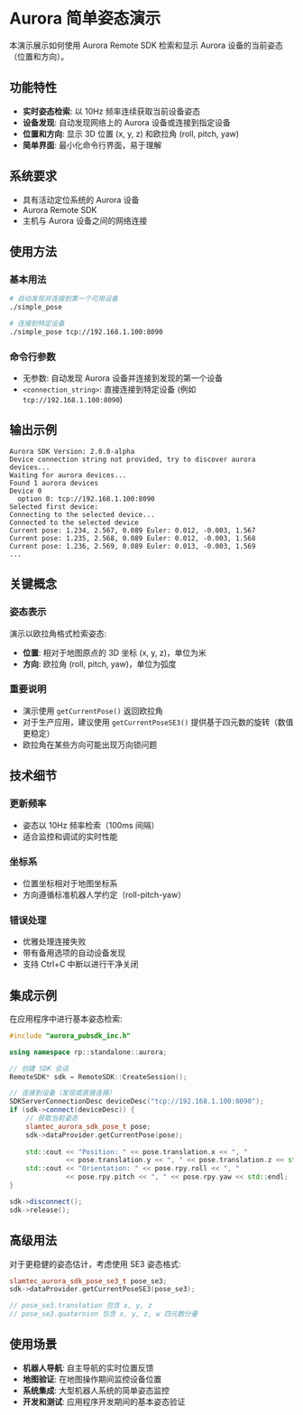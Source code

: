 # Aurora 简单姿态演示

本演示展示如何使用 Aurora Remote SDK 检索和显示 Aurora 设备的当前姿态（位置和方向）。

## 功能特性

- **实时姿态检索**: 以 10Hz 频率连续获取当前设备姿态
- **设备发现**: 自动发现网络上的 Aurora 设备或连接到指定设备
- **位置和方向**: 显示 3D 位置 (x, y, z) 和欧拉角 (roll, pitch, yaw)
- **简单界面**: 最小化命令行界面，易于理解

## 系统要求

- 具有活动定位系统的 Aurora 设备
- Aurora Remote SDK
- 主机与 Aurora 设备之间的网络连接

## 使用方法

### 基本用法

```bash
# 自动发现并连接到第一个可用设备
./simple_pose

# 连接到特定设备
./simple_pose tcp://192.168.1.100:8090
```

### 命令行参数

- 无参数: 自动发现 Aurora 设备并连接到发现的第一个设备
- `<connection_string>`: 直接连接到特定设备 (例如 `tcp://192.168.1.100:8090`)

## 输出示例

```
Aurora SDK Version: 2.0.0-alpha
Device connection string not provided, try to discover aurora devices...
Waiting for aurora devices...
Found 1 aurora devices
Device 0
  option 0: tcp://192.168.1.100:8090
Selected first device: 
Connecting to the selected device...
Connected to the selected device
Current pose: 1.234, 2.567, 0.089 Euler: 0.012, -0.003, 1.567
Current pose: 1.235, 2.568, 0.089 Euler: 0.012, -0.003, 1.568
Current pose: 1.236, 2.569, 0.089 Euler: 0.013, -0.003, 1.569
...
```

## 关键概念

### 姿态表示

演示以欧拉角格式检索姿态:
- **位置**: 相对于地图原点的 3D 坐标 (x, y, z)，单位为米
- **方向**: 欧拉角 (roll, pitch, yaw)，单位为弧度

### 重要说明

- 演示使用 `getCurrentPose()` 返回欧拉角
- 对于生产应用，建议使用 `getCurrentPoseSE3()` 提供基于四元数的旋转（数值更稳定）
- 欧拉角在某些方向可能出现万向锁问题

## 技术细节

### 更新频率
- 姿态以 10Hz 频率检索（100ms 间隔）
- 适合监控和调试的实时性能

### 坐标系
- 位置坐标相对于地图坐标系
- 方向遵循标准机器人学约定（roll-pitch-yaw）

### 错误处理
- 优雅处理连接失败
- 带有备用选项的自动设备发现
- 支持 Ctrl+C 中断以进行干净关闭

## 集成示例

在应用程序中进行基本姿态检索:

```cpp
#include "aurora_pubsdk_inc.h"

using namespace rp::standalone::aurora;

// 创建 SDK 会话
RemoteSDK* sdk = RemoteSDK::CreateSession();

// 连接到设备（发现或直接连接）
SDKServerConnectionDesc deviceDesc("tcp://192.168.1.100:8090");
if (sdk->connect(deviceDesc)) {
    // 获取当前姿态
    slamtec_aurora_sdk_pose_t pose;
    sdk->dataProvider.getCurrentPose(pose);
    
    std::cout << "Position: " << pose.translation.x << ", " 
              << pose.translation.y << ", " << pose.translation.z << std::endl;
    std::cout << "Orientation: " << pose.rpy.roll << ", " 
              << pose.rpy.pitch << ", " << pose.rpy.yaw << std::endl;
}

sdk->disconnect();
sdk->release();
```

## 高级用法

对于更稳健的姿态估计，考虑使用 SE3 姿态格式:

```cpp
slamtec_aurora_sdk_pose_se3_t pose_se3;
sdk->dataProvider.getCurrentPoseSE3(pose_se3);

// pose_se3.translation 包含 x, y, z
// pose_se3.quaternion 包含 x, y, z, w 四元数分量
```

## 使用场景

- **机器人导航**: 自主导航的实时位置反馈
- **地图验证**: 在地图操作期间监控设备位置
- **系统集成**: 大型机器人系统的简单姿态监控
- **开发和测试**: 应用程序开发期间的基本姿态验证